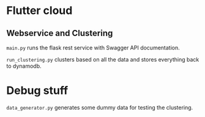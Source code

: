 # Flutter cloud

## Webservice and Clustering
`main.py` runs the flask rest service with Swagger API documentation.

`run_clustering.py` clusters based on all the data and stores everything back to dynamodb.

# Debug stuff
`data_generator.py` generates some dummy data for testing the clustering.
